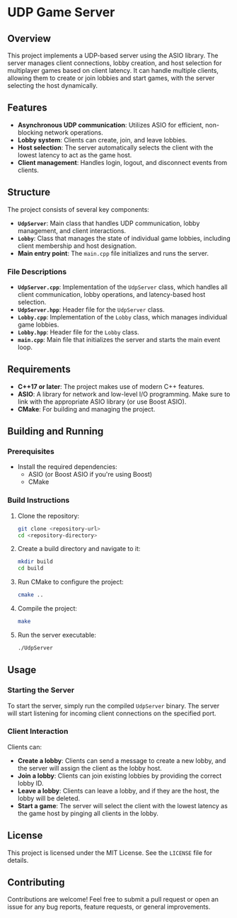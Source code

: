 # UDP Game Server

## Overview

This project implements a UDP-based server using the ASIO library. The server manages client connections, lobby creation, and host selection for multiplayer games based on client latency. It can handle multiple clients, allowing them to create or join lobbies and start games, with the server selecting the host dynamically.

## Features

- **Asynchronous UDP communication**: Utilizes ASIO for efficient, non-blocking network operations.
- **Lobby system**: Clients can create, join, and leave lobbies.
- **Host selection**: The server automatically selects the client with the lowest latency to act as the game host.
- **Client management**: Handles login, logout, and disconnect events from clients.

##  Structure

The project consists of several key components:

- **`UdpServer`**: Main class that handles UDP communication, lobby management, and client interactions.
- **`Lobby`**: Class that manages the state of individual game lobbies, including client membership and host designation.
- **Main entry point**: The `main.cpp` file initializes and runs the server.

### File Descriptions

- **`UdpServer.cpp`**: Implementation of the `UdpServer` class, which handles all client communication, lobby operations, and latency-based host selection.
- **`UdpServer.hpp`**: Header file for the `UdpServer` class.
- **`Lobby.cpp`**: Implementation of the `Lobby` class, which manages individual game lobbies.
- **`Lobby.hpp`**: Header file for the `Lobby` class.
- **`main.cpp`**: Main file that initializes the server and starts the main event loop.

## Requirements

- **C++17 or later**: The project makes use of modern C++ features.
- **ASIO**: A library for network and low-level I/O programming. Make sure to link with the appropriate ASIO library (or use Boost ASIO).
- **CMake**: For building and managing the project.

## Building and Running

### Prerequisites

- Install the required dependencies:
    - ASIO (or Boost ASIO if you're using Boost)
    - CMake

### Build Instructions

1. Clone the repository:

    ```bash
    git clone <repository-url>
    cd <repository-directory>
    ```

2. Create a build directory and navigate to it:

    ```bash
    mkdir build
    cd build
    ```

3. Run CMake to configure the project:

    ```bash
    cmake ..
    ```

4. Compile the project:

    ```bash
    make
    ```

5. Run the server executable:

    ```bash
    ./UdpServer
    ```

## Usage

### Starting the Server

To start the server, simply run the compiled `UdpServer` binary. The server will start listening for incoming client connections on the specified port.

### Client Interaction

Clients can:
- **Create a lobby**: Clients can send a message to create a new lobby, and the server will assign the client as the lobby host.
- **Join a lobby**: Clients can join existing lobbies by providing the correct lobby ID.
- **Leave a lobby**: Clients can leave a lobby, and if they are the host, the lobby will be deleted.
- **Start a game**: The server will select the client with the lowest latency as the game host by pinging all clients in the lobby.

## License

This project is licensed under the MIT License. See the `LICENSE` file for details.

## Contributing

Contributions are welcome! Feel free to submit a pull request or open an issue for any bug reports, feature requests, or general improvements.
